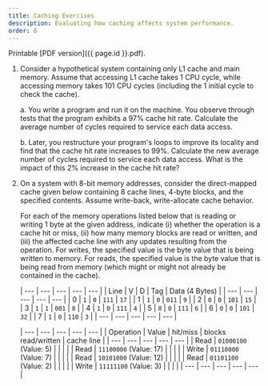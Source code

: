 ```yaml
---
title: Caching Exercises
description: Evaluating how caching affects system performance.
order: 6
---
```

Printable [PDF version]({{ page.id }}.pdf).

<style type="text/css">
    .sibling + table {
        width: initial;
    }
</style>

1. Consider a hypothetical system containing only L1 cache and main memory. Assume that accessing L1 cache takes 1 CPU cycle, while accessing memory takes 101 CPU cycles (including the 1 initial cycle to check the cache).

    a. You write a program and run it on the machine. You observe through tests that the program exhibits a 97% cache hit rate. Calculate the average number of cycles required to service each data access.

    b. Later, you restructure your program's loops to improve its locality and find that the cache hit rate increases to 99%. Calculate the new average number of cycles required to service each data access. What is the impact of this 2% increase in the cache hit rate?

2. On a system with 8-bit memory addresses, consider the direct-mapped cache given below containing 8 cache lines, 4-byte blocks, and the specified contents. Assume write-back, write-allocate cache behavior.

    For each of the memory operations listed below that is reading or writing 1 byte at the given address, indicate (i) whether the operation is a cache hit or miss, (ii) how many memory blocks are read or written, and (iii) the affected cache line with any updates resulting from the operation. For writes, the specified value is the byte value that is being written to memory. For reads, the specified value is the byte value that is being read from memory (which might or might not already be contained in the cache).

    <div class="sibling"></div>

    | ---   | ---   | ---   | ---   | ---               | 
    | Line  | V     | D     | Tag   |   Data (4 Bytes)  |
    | ---   | ---   | ---   | ---   | ---               | 
    | 0     | `1`   | `0`   | `111` |   `17`            | 
    | 1     | `1`   | `0`   | `011` |   `9`             | 
    | 2     | `0`   | `0`   | `101` |   `15`            | 
    | 3     | `1`   | `1`   | `001` |   `8`             | 
    | 4     | `1`   | `0`   | `111` |   `4`             | 
    | 5     | `0`   | `0`   | `111` |   `6`             | 
    | 6     | `0`   | `0`   | `101` |   `32`            | 
    | 7     | `1`   | `0`   | `110` |   `3`             | 
    | ---   | ---   | ---   | ---   | ---               | 

    | ---       | ---                       | ---       | ---                   | ---           |
    | Operation | Value                     | hit/miss  | blocks read/written   | cache line    |
    | ---       | ---                       | ---       | ---                   | ---           |
    | Read      | `01000100` (Value: 5)     |           |                       |               |
    | Read      | `11100000` (Value: 17)    |           |                       |               |
    | Write     | `01110000` (Value: 7)     |           |                       |               |
    | Read      | `10101000` (Value: 12)    |           |                       |               |
    | Read      | `01101100` (Value: 2)     |           |                       |               |
    | Write     | `11111100` (Value: 3)     |           |                       |               |
    | ---       | ---                       | ---       | ---                   | ---           |

